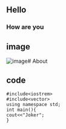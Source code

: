 
## Hello 
### How are you

## image 
![image](https://github.com/Exp-Communicate-Using-Markdown-Cohort-1/series-communicate-using-markdown-GauravKesh/assets/98611148/cb1f3cee-6757-409c-9587-68586e043d7b)# About

## code

```
#include<iostrem>
#include<vector>
using namespace std;
int main(){
cout<<"Joker";
}
```
